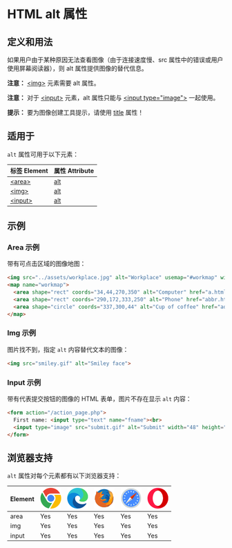 HTML alt 属性
===

## 定义和用法

如果用户由于某种原因无法查看图像（由于连接速度慢、src 属性中的错误或用户使用屏幕阅读器），则 alt 属性提供图像的替代信息。

**注意：** [\<img>](../tags/img.md) 元素需要 alt 属性。

**注意：** 对于 [\<input>](../tags/input.md) 元素，alt 属性只能与 [\<input type="image">](../tags/input_type_image.md) 一起使用。

**提示：** 要为图像创建工具提示，请使用 [title](../reference/standardattributes.md) 属性！

## 适用于

`alt` 属性可用于以下元素：

| 标签 Element | 属性 Attribute |
| ----- | ----- |
| [\<area>](../tags/area.md)   | [alt](../tags/area_alt.md)  |
| [\<img>](../tags/img.md)     | [alt](../tags/img_alt.md)   |
| [\<input>](../tags/input.md) | [alt](../tags/input_alt.md) |

## 示例

### Area 示例

带有可点击区域的图像地图：

```html idoc:preview:iframe
<img src="../assets/workplace.jpg" alt="Workplace" usemap="#workmap" width="400" height="379">
<map name="workmap">
  <area shape="rect" coords="34,44,270,350" alt="Computer" href="a.html">
  <area shape="rect" coords="290,172,333,250" alt="Phone" href="abbr.html">
  <area shape="circle" coords="337,300,44" alt="Cup of coffee" href="address.html">
</map>
```

### Img 示例

图片找不到，指定 `alt` 内容替代文本的图像：

```html idoc:preview:iframe
<img src="smiley.gif" alt="Smiley face">
```

### Input 示例

带有代表提交按钮的图像的 HTML 表单，图片不存在显示 `alt` 内容：

```html idoc:preview:iframe
<form action="/action_page.php">
  First name: <input type="text" name="fname"><br>
  <input type="image" src="submit.gif" alt="Submit" width="48" height="48">
</form>
```

## 浏览器支持

`alt` 属性对每个元素都有以下浏览器支持：

| Element | ![chrome][1] | ![edge][2] | ![firefox][3] | ![safari][4] | ![opera][5] |
| ------- | --- | --- | --- | --- | --- |
| area    | Yes | Yes | Yes | Yes | Yes |
| img     | Yes | Yes | Yes | Yes | Yes |
| input   | Yes | Yes | Yes | Yes | Yes |


[1]: ../assets/chrome.svg
[2]: ../assets/edge.svg
[3]: ../assets/firefox.svg
[4]: ../assets/safari.svg
[5]: ../assets/opera.svg